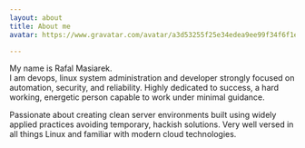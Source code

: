 ```yaml
---
layout: about
title: About me
avatar: https://www.gravatar.com/avatar/a3d53255f25e34edea9ee99f34f6f1ea

---
```


<p>My name is Rafal Masiarek.<br>
I am devops, linux system administration and developer strongly focused on automation, security, and reliability. 
Highly dedicated to success, a hard working, energetic person capable to work under minimal guidance.</p>
<p>Passionate about creating clean server environments built using widely applied practices avoiding temporary, hackish solutions. 
Very well versed in all things Linux and familiar with modern cloud technologies.</p>
